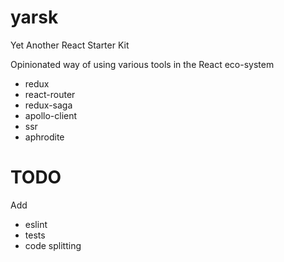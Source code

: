 # yarsk
Yet Another React Starter Kit

Opinionated way of using various tools in the React eco-system
- redux
- react-router
- redux-saga
- apollo-client
- ssr
- aphrodite

# TODO
Add
 - eslint
 - tests
 - code splitting
